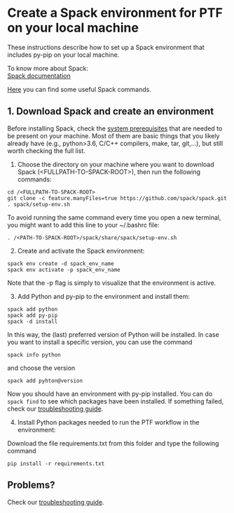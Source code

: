 # **Create a Spack environment for PTF on your local machine**
These instructions describe how to set up a Spack environment that includes py-pip on your local machine.

To know more about Spack:    
[Spack documentation](https://spack.readthedocs.io/en/latest/)

[Here](cheat-sheet.md) you can find some useful Spack commands.  

## **1. Download Spack and create an environment**
Before installing Spack, check the [system prerequisites](https://spack.readthedocs.io/en/latest/getting_started.html) that are needed to be present on your machine. Most of them are basic things that you likely already have (e.g., python>3.6, C/C++ compilers, make, tar, git,...), but still worth checking the full list.

1. Choose the directory on your machine where you want to download Spack (<FULLPATH-TO-SPACK-ROOT\>), then run the following commands: 
```
cd /<FULLPATH-TO-SPACK-ROOT>
git clone -c feature.manyFiles=true https://github.com/spack/spack.git
. spack/setup-env.sh
```   

To avoid running the same command every time you open a new terminal, you might want to add this line to your ~/.bashrc file:
```
. /<PATH-TO-SPACK-ROOT>/spack/share/spack/setup-env.sh
```

2. Create and activate the Spack environment:
```
spack env create -d spack_env_name
spack env activate -p spack_env_name
```
Note that the -p flag is simply to visualize that the environment is active.

3. Add Python and py-pip to the environment and install them:
```
spack add python
spack add py-pip
spack -d install
```
In this way, the (last) preferred version of Python will be installed. In case you want to install a specific version, you can use the command
```
spack info python
```
and choose the version
```
spack add pyhton@version
```
Now you should have an environment with py-pip installed. You can do `spack find` to see which packages have been installed.
If something failed, check our [troubleshooting guide](troubleshooting.md).    

4. Install Python packages needed to run the PTF workflow in the environment:

Download the file requirements.txt from this folder and type the following command
```
pip install -r requirements.txt
```

## **Problems?** 

Check our [troubleshooting guide](troubleshooting.md).
